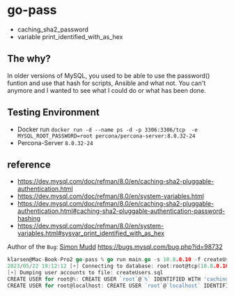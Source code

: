 # go-pass
- caching_sha2_password
- variable print_identified_with_as_hex 


## The why?
In older versions of MySQL, you used to be able to use the password() funtion and use that hash for scripts, Ansible and what not.
You can't anymore and I wanted to see what I could do or what has been done.


## Testing Environment
- Docker run `docker run -d --name ps -d -p 3306:3306/tcp  -e MYSQL_ROOT_PASSWORD=root percona/percona-server:8.0.32-24`
- Percona-Server `8.0.32-24`

## reference
- https://dev.mysql.com/doc/refman/8.0/en/caching-sha2-pluggable-authentication.html
- https://dev.mysql.com/doc/refman/8.0/en/system-variables.html
- https://dev.mysql.com/doc/refman/8.0/en/caching-sha2-pluggable-authentication.html#caching-sha2-pluggable-authentication-password-hashing
- https://dev.mysql.com/doc/refman/8.0/en/system-variables.html#sysvar_print_identified_with_as_hex


Author of the `Bug`: [Simon Mudd](https://github.com/sjmudd)  https://bugs.mysql.com/bug.php?id=98732

```Go
klarsen@Mac-Book-Pro2 go-pass % go run main.go -s 10.8.0.10 -f createUsers.sql
2023/05/22 19:12:12 [+] Connecting to database: root:root@tcp(10.8.0.10:3306)/mysql
[+] Dumping user accounts to file: createUsers.sql
CREATE USER for root@%: CREATE USER `root`@`%` IDENTIFIED WITH 'caching_sha2_password' AS 0x244124303035240E6201545B641F35231C1D280A6F64537B7B25504945564C30355659705643717A6E544442584A61463850354F6E692E5137694D4F5959376E535051554D32 REQUIRE NONE PASSWORD EXPIRE DEFAULT ACCOUNT UNLOCK PASSWORD HISTORY DEFAULT PASSWORD REUSE INTERVAL DEFAULT PASSWORD REQUIRE CURRENT DEFAULT
CREATE USER for root@localhost: CREATE USER `root`@`localhost` IDENTIFIED WITH 'caching_sha2_password' AS 0x244124303035241D322B704A304A472D6C39023F365E040E32011E6A51326867414341473061447250722F74504F754E44434F5376744C4238573651727073536E6F50427742 REQUIRE NONE PASSWORD EXPIRE DEFAULT ACCOUNT UNLOCK PASSWORD HISTORY DEFAULT PASSWORD REUSE INTERVAL DEFAULT PASSWORD REQUIRE CURRENT DEFAULT
```
